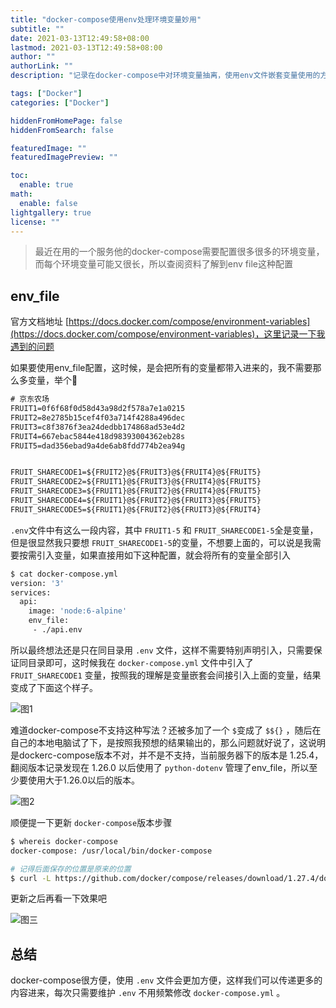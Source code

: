 ```yaml
---
title: "docker-compose使用env处理环境变量妙用"
subtitle: ""
date: 2021-03-13T12:49:58+08:00
lastmod: 2021-03-13T12:49:58+08:00
author: ""
authorLink: ""
description: "记录在docker-compose中对环境变量抽离，使用env文件嵌套变量使用的方法。"

tags: ["Docker"]
categories: ["Docker"]

hiddenFromHomePage: false
hiddenFromSearch: false

featuredImage: ""
featuredImagePreview: ""

toc:
  enable: true
math:
  enable: false
lightgallery: true
license: ""
---
```


<!--more-->







> 最近在用的一个服务他的docker-compose需要配置很多很多的环境变量，而每个环境变量可能又很长，所以查阅资料了解到env file这种配置

## env_file

官方文档地址 [https://docs.docker.com/compose/environment-variables](https://docs.docker.com/compose/environment-variables)，这里记录一下我遇到的问题

如果要使用env_file配置，这时候，是会把所有的变量都带入进来的，我不需要那么多变量，举个🌰

```txt
# 京东农场
FRUIT1=0f6f68f0d58d43a98d2f578a7e1a0215
FRUIT2=8e2785b15cef4f03a714f4288a496dec
FRUIT3=c8f3876f3ea24dedbb174868ad53e4d2
FRUIT4=667ebac5844e418d98393004362eb28s
FRUIT5=dad356ebad9a4de6ab8fdd774b2ea94g


FRUIT_SHARECODE1=${FRUIT2}@${FRUIT3}@${FRUIT4}@${FRUIT5}
FRUIT_SHARECODE2=${FRUIT1}@${FRUIT3}@${FRUIT4}@${FRUIT5}
FRUIT_SHARECODE3=${FRUIT1}@${FRUIT2}@${FRUIT4}@${FRUIT5}
FRUIT_SHARECODE4=${FRUIT1}@${FRUIT2}@${FRUIT3}@${FRUIT5}
FRUIT_SHARECODE5=${FRUIT1}@${FRUIT2}@${FRUIT3}@${FRUIT4}
```

`.env`文件中有这么一段内容，其中 `FRUIT1-5` 和 `FRUIT_SHARECODE1-5`全是变量，但是很显然我只要想 `FRUIT_SHARECODE1-5`的变量，不想要上面的，可以说是我需要按需引入变量，如果直接用如下这种配置，就会将所有的变量全部引入

```bash
$ cat docker-compose.yml
version: '3'
services:
  api:
    image: 'node:6-alpine'
    env_file:
     - ./api.env
```

所以最终想法还是只在同目录用 `.env` 文件，这样不需要特别声明引入，只需要保证同目录即可，这时候我在 `docker-compose.yml` 文件中引入了 `FRUIT_SHARECODE1` 变量，按照我的理解是变量嵌套会间接引入上面的变量，结果变成了下面这个样子。

![](https://pic.yqqy.top/blog/20210313150914.png?imageMogr2/format/webp/interlace/1 "图1")

难道docker-compose不支持这种写法？还被多加了一个 `$`变成了 `$${}` ，随后在自己的本地电脑试了下，是按照我预想的结果输出的，那么问题就好说了，这说明是dockerc-compose版本不对，并不是不支持，当前服务器下的版本是 1.25.4，翻阅版本记录发现在 1.26.0 以后使用了 `python-dotenv` 管理了env_file，所以至少要使用大于1.26.0以后的版本。

![](https://pic.yqqy.top/blog/20210313151336.png?imageMogr2/format/webp/interlace/1 "图2")

顺便提一下更新 `docker-compose`版本步骤

```bash
$ whereis docker-compose
docker-compose: /usr/local/bin/docker-compose

# 记得后面保存的位置是原来的位置
$ curl -L https://github.com/docker/compose/releases/download/1.27.4/docker-compose-`uname -s`-`uname -m` -o /usr/local/bin/docker-compose
```

更新之后再看一下效果吧

![](https://pic.yqqy.top/blog/20210313151938.png?imageMogr2/format/webp/interlace/1 "图三")

## 总结

docker-compose很方便，使用 `.env` 文件会更加方便，这样我们可以传递更多的内容进来，每次只需要维护 `.env` 不用频繁修改 `docker-compose.yml` 。